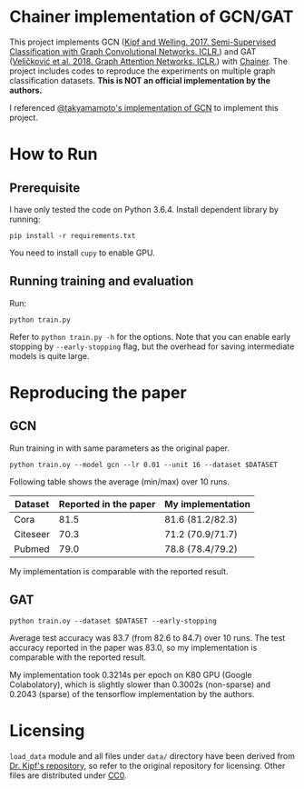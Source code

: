# Chainer implementation of GCN/GAT

This project implements GCN ([Kipf and Welling. 2017. Semi-Supervised Classification with Graph Convolutional Networks. ICLR.](https://arxiv.org/abs/1609.02907)) and GAT ([Veličković et al. 2018. Graph Attention Networks. ICLR.](https://arxiv.org/abs/1710.10903)) with [Chainer](https://chainer.org/).
The project includes codes to reproduce the experiments on multiple graph classification datasets. **This is NOT an official implementation by the authors.**

I referenced [@takyamamoto's implementation of GCN](https://github.com/takyamamoto/Graph-Convolution-Chainer) to implement this project.

# How to Run

## Prerequisite

I have only tested the code on Python 3.6.4. Install dependent library by running:

```
pip install -r requirements.txt
```

You need to install `cupy` to enable GPU.

## Running training and evaluation

Run:

```
python train.py
```

Refer to `python train.py -h` for the options.
Note that you can enable early stopping by `--early-stopping` flag, but the overhead for saving intermediate models is quite large.


# Reproducing the paper

## GCN

Run training in with same parameters as the original paper.

```
python train.oy --model gcn --lr 0.01 --unit 16 --dataset $DATASET
```

Following table shows the average (min/max) over 10 runs.


| Dataset  | Reported in the paper | My implementation |
|----------|-----------------------|-------------------|
| Cora | 81.5 | 81.6 (81.2/82.3) |
| Citeseer | 70.3 | 71.2 (70.9/71.7) |
| Pubmed | 79.0 | 78.8 (78.4/79.2) |

My implementation is comparable with the reported result.

## GAT

```
python train.oy --dataset $DATASET --early-stopping
```

Average test accuracy was 83.7 (from 82.6 to 84.7) over 10 runs.
The test accuracy reported in the paper was 83.0, so my implementation is comparable with the reported result.

My implementation took 0.3214s per epoch on K80 GPU (Google Colabolatory), which is slightly slower than 0.3002s (non-sparse) and 0.2043 (sparse) of the tensorflow implementation by the authors.


# Licensing

`load_data` module and all files under `data/` directory have been derived from [Dr. Kipf's repository](https://github.com/tkipf/gcn/tree/98357bded82fdc19595aa5b1448ee0e76557a399), so refer to the original repository for licensing.
Other files are distributed under [CC0](./LICENSE).
